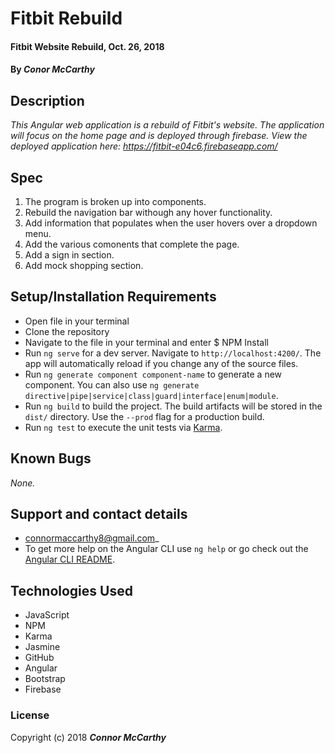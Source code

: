 # Fitbit Rebuild

#### Fitbit Website Rebuild, Oct. 26, 2018

#### By _**Conor McCarthy**_

## Description

_This Angular web application is a rebuild of Fitbit's website. The application will focus on the home page and is deployed through firebase. View the deployed application here: https://fitbit-e04c6.firebaseapp.com/_

## Spec

1. The program is broken up into components.
2. Rebuild the navigation bar withough any hover functionality.
3. Add information that populates when the user hovers over a dropdown menu.
4. Add the various comonents that complete the page.
5. Add a sign in section.
6. Add mock shopping section.

## Setup/Installation Requirements

- Open file in your terminal
- Clone the repository
- Navigate to the file in your terminal and enter $ NPM Install
- Run `ng serve` for a dev server. Navigate to `http://localhost:4200/`. The app will automatically reload if you change any of the source files.
- Run `ng generate component component-name` to generate a new component. You can also use `ng generate directive|pipe|service|class|guard|interface|enum|module`.
- Run `ng build` to build the project. The build artifacts will be stored in the `dist/` directory. Use the `--prod` flag for a production build.
- Run `ng test` to execute the unit tests via [Karma](https://karma-runner.github.io).

## Known Bugs

_None._

## Support and contact details

- connormaccarthy8@gmail.com\_
- To get more help on the Angular CLI use `ng help` or go check out the [Angular CLI README](https://github.com/angular/angular-cli/blob/master/README.md).

## Technologies Used

- JavaScript
- NPM
- Karma
- Jasmine
- GitHub
- Angular
- Bootstrap
- Firebase

### License

Copyright (c) 2018 **_Connor McCarthy_**

